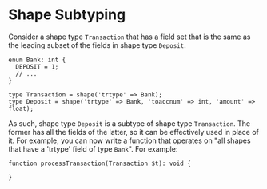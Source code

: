 # Shape Subtyping

Consider a shape type `Transaction` that has a field set that is the same as the leading subset of the fields in shape type `Deposit`.

```hack
enum Bank: int {
  DEPOSIT = 1;
  // ...
}

type Transaction = shape('trtype' => Bank);
type Deposit = shape('trtype' => Bank, 'toaccnum' => int, 'amount' => float);
```
As such, shape type `Deposit` is a subtype of shape type `Transaction`. The former has all the fields of the latter, so it can be effectively used in place of it. For example, you can now write a function that operates on "all shapes that have a 'trtype' field of type `Bank`". For example:

```hack
function processTransaction(Transaction $t): void {

}
```
